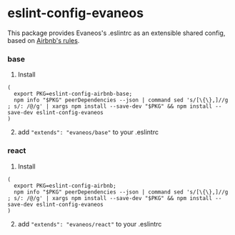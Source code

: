 # eslint-config-evaneos

This package provides Evaneos's .eslintrc as an extensible shared config, based on [Airbnb's rules](https://github.com/airbnb/javascript/tree/master/packages/eslint-config-airbnb).

### base

1. Install
```
(
  export PKG=eslint-config-airbnb-base;
  npm info "$PKG" peerDependencies --json | command sed 's/[\{\},]//g ; s/: /@/g' | xargs npm install --save-dev "$PKG" && npm install --save-dev eslint-config-evaneos
)
```
2. add `"extends": "evaneos/base"` to your .eslintrc


### react

1. Install
```
(
  export PKG=eslint-config-airbnb;
  npm info "$PKG" peerDependencies --json | command sed 's/[\{\},]//g ; s/: /@/g' | xargs npm install --save-dev "$PKG" && npm install --save-dev eslint-config-evaneos
)
```
2. add `"extends": "evaneos/react"` to your .eslintrc
